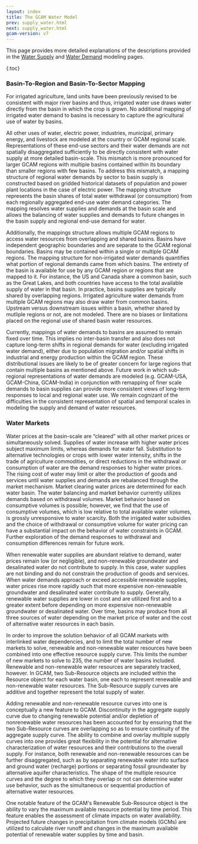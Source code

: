 ```yaml
---
layout: index
title: The GCAM Water Model
prev: supply_water.html
next: supply_water.html
gcam-version: v7 
---
```


This page provides more detailed explanations of the descriptions provided in the [Water Supply](supply_water.html) and [Water Demand](demand_water.html) modeling pages.

{:toc}

### Basin-To-Region and Basin-To-Sector Mapping

For irrigated agriculture, land units have been previously revised to be consistent with major river basins and thus, irrigated water use draws water directly from the basin in which the crop is grown. No additional mapping of irrigated water demand to basins is necessary to capture the agricultural use of water by basins.

All other uses of water, electric power, industries, municipal, primary energy, and livestock are modeled at the country or GCAM regional scale. Representations of these end-use sectors and their water demands are not spatially disaggregated sufficiently to be directly consistent with water supply at more detailed basin-scale. This mismatch is more pronounced for larger GCAM regions with multiple basins contained within its boundary than smaller regions with few basins. To address this mismatch, a mapping structure of regional water demands by sector to basin supply is constructed based on gridded historical datasets of population and power plant locations in the case of electric power. The mapping structure represents the basin shares of total water withdrawal (or consumption) from each regionally aggregated end-use water demand categories. The mapping resolves water supplies and demands at the basin scale and allows the balancing of water supplies and demands to future changes in the basin supply and regional end-use demand for water.

Additionally, the mappings structure allows multiple GCAM regions to access water resources from overlapping and shared basins. Basins have independent geographic boundaries and are separate to the GCAM regional boundaries. Basins may be contained within a single or multiple GCAM regions. The mapping structure for non-irrigated water demands quantifies what portion of regional demands came from which basins. The entirety of the basin is available for use by any GCAM region or regions that are mapped to it. For instance, the US and Canada share a common basin, such as the Great Lakes, and both countries have access to the total available supply of water in that basin. In practice, basins supplies are typically shared by overlapping regions. Irrigated agriculture water demands from multiple GCAM regions may also draw water from common basins. Upstream versus downstream issues within a basin, whether shared by mutliple regions or not, are not modeled. There are no biases or limitations placed on the regional use of shared basin water resources.

Currently, mappings of water demands to basins are assumed to remain fixed over time. This implies no inter-basin transfer and also does not capture long-term shifts in regional demands for water (excluding irrigated water demand), either due to population migration and/or spatial shifts in industrial and energy production within the GCAM region. These distributional issues are likely to be of greater concern for large regions that contain multiple basins as mentioned above. Future work in which sub-regional representations of water demands are modeled (e.g. GCAM-USA, GCAM-China, GCAM-India) in conjunction with remapping of finer scale demands to basin supplies can provide more consistent views of long-term responses to local and regional water use. We remain cognizant of the difficulties in the consistent representation of spatial and temporal scales in modeling the supply and demand of water resources.

### Water Markets

Water prices at the basin-scale are “cleared” with all other market prices or simultaneously solved. Supplies of water increase with higher water prices subject maximum limits, whereas demands for water fall. Substitution to alternative technologies or crops with lower water intensity, shifts in the trade of agriculture commodities, or direct reductions in the withdrawal or consumption of water are the demand responses to higher water prices. The rising cost of water may limit or alter the production of goods and services until water supplies and demands are rebalanced through the market mechanism. Market clearing water prices are determined for each water basin. The water balancing and market behavior currently utilizes demands based on withdrawal volumes. Market behavior based on consumptive volumes is possible; however, we find that the use of consumptive volumes, which is low relative to total available water volumes, is grossly unresponsive to water scarcity. Both the irrigated water subsidies and the choice of withdrawal or consumptive volume for water pricing can have a substantial impact on the behavior of water constraints in GCAM. Further exploration of the demand responses to withdrawal and consumption differences remain for future work.

When renewable water supplies are abundant relative to demand, water prices remain low (or negligible), and non-renewable groundwater and desalinated water do not contribute to supply. In this case, water supplies are not binding and do not constrain the production of goods and services. When water demands approach or exceed accessible renewable supplies, water prices rise more rapidly such that more expensive non-renewable groundwater and desalinated water contribute to supply. Generally, renewable water supplies are lower in cost and are utilized first and to a greater extent before depending on more expensive non-renewable groundwater or desalinated water. Over time, basins may produce from all three sources of water depending on the market price of water and the cost of alternative water resources in each basin.

In order to improve the solution behavior of all GCAM markets with interlinked water dependencies, and to limit the total number of new markets to solve, renewable and non-renewable water resources have been combined into one effective resource supply curve. This limits the number of new markets to solve to 235, the number of water basins included. Renewable and non-renewable water resources are separately tracked, however. In GCAM, two Sub-Resource objects are included within the Resource object for each water basin, one each to represent renewable and non-renewable water resources.  The Sub-Resource supply curves are additive and together represent the total supply of water.

Adding renewable and non-renewable resource curves into one is conceptually a new feature to GCAM. Discontinuity in the aggregate supply curve due to changing renewable potential and/or depletion of nonrenewable water resources has been accounted for by ensuring that the two Sub-Resource curves are overlapping so as to ensure continuity of the aggregate supply curve.
The ability to combine and overlay multiple supply curves into one provides great flexibility in the potential for alternative characterization of water resources and their contributions to the overall supply. For instance, both renewable and non-renewable resources can be further disaggregated, such as by separating renewable water into surface and ground water (recharge) portions or separating fossil groundwater by alternative aquifer characteristics. The shape of the multiple resource curves and the degree to which they overlap or not can determine water use behavior, such as the simultaneous or sequential production of alternative water resources.

One notable feature of the GCAM's Renewable Sub-Resource object is the ability to vary the maximum available resource potential by time period. This feature enables the assessment of climate impacts on water availability. Projected future changes in precipitation from climate models (GCMs) are utilized to calculate river runoff and changes in the maximum available potential of renewable water supplies by time and basin.

